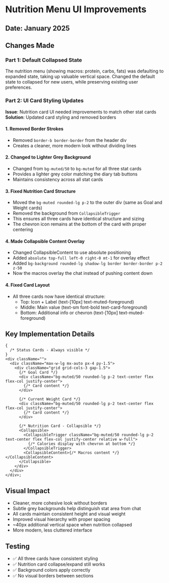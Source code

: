 # Nutrition Menu UI Improvements

## Date: January 2025

## Changes Made

### Part 1: Default Collapsed State

The nutrition menu (showing macros: protein, carbs, fats) was defaulting to expanded state, taking up valuable vertical space. Changed the default state to collapsed for new users, while preserving existing user preferences.

### Part 2: UI Card Styling Updates

**Issue**: Nutrition card UI needed improvements to match other stat cards  
**Solution**: Updated card styling and removed borders

#### 1. Removed Border Strokes

- Removed `border-b border-border` from the header div
- Creates a cleaner, more modern look without dividing lines

#### 2. Changed to Lighter Grey Background

- Changed from `bg-muted/50` to `bg-muted` for all three stat cards
- Provides a lighter grey color matching the diary tab buttons
- Maintains consistency across all stat cards

#### 3. Fixed Nutrition Card Structure

- Moved the `bg-muted rounded-lg p-2` to the outer div (same as Goal and Weight cards)
- Removed the background from `CollapsibleTrigger`
- This ensures all three cards have identical structure and sizing
- The chevron icon remains at the bottom of the card with proper centering

#### 4. Made Collapsible Content Overlay

- Changed CollapsibleContent to use absolute positioning
- Added `absolute top-full left-0 right-0 mt-1` for overlay effect
- Added `bg-background rounded-lg shadow-lg border border-border p-2 z-50`
- Now the macros overlay the chat instead of pushing content down

#### 4. Fixed Card Layout

- All three cards now have identical structure:
  - Top: Icon + Label (text-[10px] text-muted-foreground)
  - Middle: Main value (text-sm font-bold text-card-foreground)
  - Bottom: Additional info or chevron (text-[10px] text-muted-foreground)

## Key Implementation Details

```tsx
{
  /* Status Cards - Always visible */
}
<div className="">
  <div className="max-w-lg mx-auto px-4 py-1.5">
    <div className="grid grid-cols-3 gap-1.5">
      {/* Goal Card */}
      <div className="bg-muted/50 rounded-lg p-2 text-center flex flex-col justify-center">
        {/* Card content */}
      </div>

      {/* Current Weight Card */}
      <div className="bg-muted/50 rounded-lg p-2 text-center flex flex-col justify-center">
        {/* Card content */}
      </div>

      {/* Nutrition Card - Collapsible */}
      <Collapsible>
        <CollapsibleTrigger className="bg-muted/50 rounded-lg p-2 text-center flex flex-col justify-center relative w-full">
          {/* Calories display with chevron at bottom */}
        </CollapsibleTrigger>
        <CollapsibleContent>{/* Macros content */}</CollapsibleContent>
      </Collapsible>
    </div>
  </div>
</div>;
```

## Visual Impact

- Cleaner, more cohesive look without borders
- Subtle grey backgrounds help distinguish stat area from chat
- All cards maintain consistent height and visual weight
- Improved visual hierarchy with proper spacing
- ~40px additional vertical space when nutrition collapsed
- More modern, less cluttered interface

## Testing

- ✅ All three cards have consistent styling
- ✅ Nutrition card collapse/expand still works
- ✅ Background colors apply correctly
- ✅ No visual borders between sections
